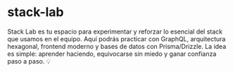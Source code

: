 # stack-lab
Stack Lab es tu espacio para experimentar y reforzar lo esencial del stack que usamos en el equipo. Aquí podrás practicar con GraphQL, arquitectura hexagonal, frontend moderno y bases de datos con Prisma/Drizzle. La idea es simple: aprender haciendo, equivocarse sin miedo y ganar confianza paso a paso. 💡
